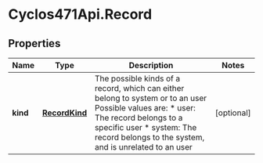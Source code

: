 # Cyclos471Api.Record

## Properties
Name | Type | Description | Notes
------------ | ------------- | ------------- | -------------
**kind** | [**RecordKind**](RecordKind.md) | The possible kinds of a record, which can either belong to system or to an user Possible values are: * user: The record belongs to a specific user * system: The record belongs to the system, and is unrelated to an user  | [optional] 


